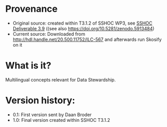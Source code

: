 # Provenance
* Original source: created within T3.1.2 of SSHOC WP3, see [SSHOC Deliverable 3.9](https://sshopencloud.eu/d39-report-ontology-and-vocabulary-collection-and-publication) ((see also https://doi.org/10.5281/zenodo.5913484)
* Current source: Downloaded from http://hdl.handle.net/20.500.11752/ILC-567 and afterwards run Skosify on it

# What is it?
Multilingual concepts relevant for Data Stewardship.

# Version history:
* 0.1: First version sent by Daan Broder
* 1.0: Final version created within SSHOC T3.1.2

